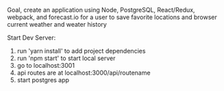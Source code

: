 Goal, create an application using Node, PostgreSQL, React/Redux, webpack, and forecast.io for a user to save favorite locations and browser current weather and weater history

Start Dev Server:
1. run 'yarn install' to add project dependencies 
2. run 'npm start' to start local server
3. go to localhost:3001 
4. api routes are at localhost:3000/api/routename
5. start postgres app